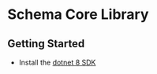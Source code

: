 # Schema Core Library

## Getting Started
- Install the [dotnet 8 SDK](https://dotnet.microsoft.com/en-us/download/dotnet/8.0)